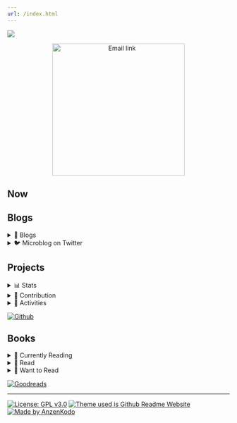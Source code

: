 ```yaml
---
url: /index.html
---
```


[<img src="img/header.gif">](https://github.com/AnzenKodo/AnzenKodo)

<div align="center">
  <a href="mailto:AnzenKodo@altmails.com">
    <img width="300em" alt="Email link" src="https://img.shields.io/badge/-AnzenKodo@altmails.com-f99b39?style=for-the-badge&logo=gmail&color=ea4335&logoColor=fff">
  </a>
</div>

## Now

## Blogs

<details>
  <summary>📝 Blogs</summary>

<!-- BLOG:START -->
- [This is my first post](https://ionote.vercel.app/This-is-my-first-post.html)
- [This is something](https://ionote.vercel.app/This-is-something.html)
<!-- BLOG:END --> [See More](https://ionote.vercel.app) or Subsribe to
  [![RSS](https://img.shields.io/badge/-RSS-f99b39?style=for-the-badge&logo=rss&color=f99b39&logoColor=fff)](https://ionote.vercel.app/feed.xml)

</details>

<details>
  <summary>🐦 Microblog on Twitter</summary>

[![github-readme-twitter](https://github-readme-twitter.gazf.vercel.app/api?id=Anzenkodo&layout=wide)](https://twitter.com/AnzenKodo)

[![Twitter](https://img.shields.io/badge/-@Anzenkodo-2C3E50?style=for-the-badge&logo=twitter&color=1da1f2&logoColor=fff)](https://twitter.com/AnzenKodo)

</details>

## Projects

<details>
  <summary>📊 Stats</summary>

<img src="https://github-readme-stats.vercel.app/api/top-langs/?username=AnzenKodo&bg_color=00000000&hide_border=true&text_color=0583F2&title_color=F20544&langs_count=10" align="left">

![Github Stats](https://github-readme-stats.vercel.app/api?username=AnzenKodo&show_icons=true&bg_color=00000000&hide_border=true&text_color=0583F2&title_color=F20544&include_all_commits=true&count_private=true)
[![GitHub Streak](https://github-readme-streak-stats.herokuapp.com?user=AnzenKodo&hide_border=true&date_format=j%2Fn%5B%2FY%5D&background=00000000&ring=F20544&fire=F20544&currStreakNum=0583F2&sideNums=0583F2&currStreakLabel=0583F2&sideLabels=0583F2&stroke=F20544&dates=0583F2)](https://github-readme-streak-stats.herokuapp.com/demo/?user=AnzenKodo&theme=default&hide_border=true&date_format=j%2Fn%5B%2FY%5D&properties=border&background=%2300000000&ring=%23F20544FF&fire=%23F20544FF&currStreakNum=%230583F2FF&sideNums=%230583F2FF&currStreakLabel=%230583F2&sideLabels=%230583F2&stroke=%23F20544&dates=%230583F2)

</details>

<details>
  <summary>🤝 Contribution</summary>

![trophy](https://github-profile-trophy.vercel.app/?username=AnzenKodo&no-bg=true&no-frame=true&theme=nord&column=10)
![Tesura's github activity graph](https://activity-graph.herokuapp.com/graph?username=AnzenKodo&bg_color=000000000&color=0583F2&line=f20544&point=0583F2&area_color=0583F2&hide_border=true&area=true)

</details>

<details>
  <summary>🔨 Activities</summary>

<!--START_SECTION:activity-->

1. ❗️ Closed issue [#2](https://github.com/ije/land/issues/2) in
   [ije/land](https://github.com/ije/land)
2. 🗣 Commented on [#2](https://github.com/ije/land/issues/2) in
   [ije/land](https://github.com/ije/land)
3. 🗣 Commented on [#2](https://github.com/ije/land/issues/2) in
   [ije/land](https://github.com/ije/land)
4. ❗️ Opened issue [#2](https://github.com/ije/land/issues/2) in
   [ije/land](https://github.com/ije/land)
   <!--END_SECTION:activity--> [See More](https://github.com/AnzenKodo)

</details>

[![Github](https://img.shields.io/badge/-@Anzenkodo-2C3E50?style=for-the-badge&logo=github&color=161b22&logoColor=fff)](https://twitter.com/AnzenKodo)

## Books

<details>
  <summary>📖 Currently Reading</summary>

<!-- GOODREADS_READING:START -->
- [Guns, Germs, and Steel: The Fates of Human Societies](https://www.goodreads.com/review/show/4264472547?utm_medium=api&utm_source=rss)
<!-- GOODREADS_READING:END -->

</details>

<details>
  <summary>📕 Read</summary>

<!-- GOODREADS_READ:START -->
- [The Psychology of Money](https://www.goodreads.com/review/show/4495177279?utm_medium=api&utm_source=rss)
- [A Thousand Brains: A New Theory of Intelligence](https://www.goodreads.com/review/show/4495154266?utm_medium=api&utm_source=rss)
- [How to Live: 27 conflicting answers and one weird conclusion](https://www.goodreads.com/review/show/4267203579?utm_medium=api&utm_source=rss)
- [Immune: a Journey into the Mysterious System that Keeps You Alive](https://www.goodreads.com/review/show/4267202833?utm_medium=api&utm_source=rss)
- [Beyond Order: 12 More Rules For Life](https://www.goodreads.com/review/show/4264473077?utm_medium=api&utm_source=rss)
- [Together is Better: A Little Book of Inspiration](https://www.goodreads.com/review/show/4284265375?utm_medium=api&utm_source=rss)
- [In Order to Live: A North Korean Girl&#39;s Journey to Freedom](https://www.goodreads.com/review/show/4296045027?utm_medium=api&utm_source=rss)
- [The Almanack of Naval Ravikant: A Guide to Wealth and Happiness](https://www.goodreads.com/review/show/4267195111?utm_medium=api&utm_source=rss)
- [The Pragmatic Programmer: Your Journey to Mastery](https://www.goodreads.com/review/show/4267206382?utm_medium=api&utm_source=rss)
- [JavaScript Everywhere: Building Cross-Platform Applications with Graphql, React, React Native, and Electron](https://www.goodreads.com/review/show/4268755800?utm_medium=api&utm_source=rss)
<!-- GOODREADS_READ:END -->
  [See More](https://www.goodreads.com/review/list/141100671-tesura?ref=nav_mybooks&shelf=read)

</details>

<details>
  <summary>📗 Want to Read</summary>

<!-- GOODREADS_LATER:START -->
- [Behave: The Biology of Humans at Our Best and Worst](https://www.goodreads.com/review/show/4525055942?utm_medium=api&utm_source=rss)
- [Blueprint: The Evolutionary Origins of a Good Society](https://www.goodreads.com/review/show/4525055224?utm_medium=api&utm_source=rss)
- [Upheaval: Turning Points for Nations in Crisis](https://www.goodreads.com/review/show/4495185602?utm_medium=api&utm_source=rss)
- [Collapse: How Societies Choose to Fail or Succeed](https://www.goodreads.com/review/show/4495185536?utm_medium=api&utm_source=rss)
- [Stalin: The Court of the Red Tsar](https://www.goodreads.com/review/show/4418288882?utm_medium=api&utm_source=rss)
- [Rationality: What It Is, Why It Seems Scarce, Why It Matters](https://www.goodreads.com/review/show/4414733659?utm_medium=api&utm_source=rss)
- [Will](https://www.goodreads.com/review/show/4414728022?utm_medium=api&utm_source=rss)
- [Ten Global Trends That Every Smart Person Needs to Know: And Many Other Trends You Will Find Interesting](https://www.goodreads.com/review/show/4277878892?utm_medium=api&utm_source=rss)
- [Company of One: Why Staying Small Is the Next Big Thing for Business](https://www.goodreads.com/review/show/4305300184?utm_medium=api&utm_source=rss)
- [When Breath Becomes Air](https://www.goodreads.com/review/show/4300415807?utm_medium=api&utm_source=rss)
<!-- GOODREADS_LATER:END -->
  [See More](https://www.goodreads.com/review/list/141100671-tesura?ref=nav_mybooks&shelf=to-read)

</details>

[![Goodreads](https://img.shields.io/badge/-@AnzenKodo-2C3E50?style=for-the-badge&logo=goodreads&color=ece9d4&logoColor=814910)](https://www.goodreads.com/AnzenKodo)

---

[![License: GPL v3.0](https://img.shields.io/badge/-GPL%20v3.0-2C3E50?style=for-the-badge&label=license&color=bd0000&labelColor=000&logoColor=814910)](LICENSE)
[![Theme used is Github Readme Website](https://img.shields.io/badge/-Github%20%20Readme%20%20Webiste-2C3E50?style=for-the-badge&label=theme&color=519872&labelColor=433520&logoColor=814910)](https://github.com/AnzenKodo/github-readme-website)
[![Made by AnzenKodo](https://img.shields.io/badge/-@AnzenKodo-2C3E50?style=for-the-badge&label=Made%20%20by&color=f20544&labelColor=170327&logoColor=814910)](https://AnzenKodo.github.io/AnzenKodo)
